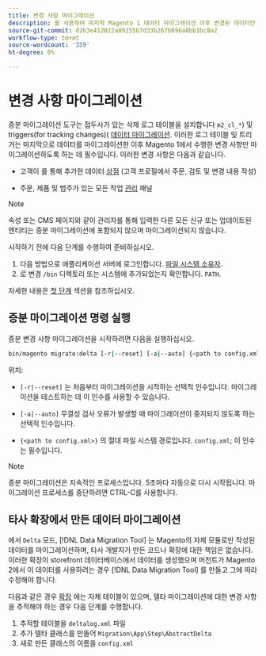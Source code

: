 ```yaml
---
title: 변경 사항 마이그레이션
description: 를 사용하여 마지막 Magento 1 데이터 마이그레이션 이후 변경된 데이터만 마이그레이션하는 방법을 알아봅니다. [!DNL Data Migration Tool].
source-git-commit: d263e412022a89255b7d33b267b696a8bb1bc8a2
workflow-type: tm+mt
source-wordcount: '359'
ht-degree: 0%

---
```



# 변경 사항 마이그레이션

증분 마이그레이션 도구는 접두사가 있는 삭제 로그 테이블을 설치합니다 `m2_cl_*`) 및 triggers(for tracking changes)( [데이터 마이그레이션](data.md). 이러한 로그 테이블 및 트리거는 마지막으로 데이터를 마이그레이션한 이후 Magento 1에서 수행한 변경 사항만 마이그레이션하도록 하는 데 필수입니다. 이러한 변경 사항은 다음과 같습니다.

* 고객이 를 통해 추가한 데이터 [상점](https://glossary.magento.com/storefront) (고객 프로필에서 주문, 검토 및 변경 내용 작성)

* 주문, 제품 및 범주가 있는 모든 작업 [관리](https://glossary.magento.com/magento-admin) 패널

>[!NOTE]
>
>속성 또는 CMS 페이지와 같이 관리자를 통해 입력한 다른 모든 신규 또는 업데이트된 엔티티는 증분 마이그레이션에 포함되지 않으며 마이그레이션되지 않습니다.


시작하기 전에 다음 단계를 수행하여 준비하십시오.

1. 다음 방법으로 애플리케이션 서버에 로그인합니다. [파일 시스템 소유자](../../../installation/prerequisites/file-system/overview.md).
1. 로 변경 `/bin` 디렉토리 또는 시스템에 추가되었는지 확인합니다. `PATH`.

자세한 내용은 [첫 단계](overview.md#first-steps) 섹션을 참조하십시오.

## 증분 마이그레이션 명령 실행

증분 변경 사항 마이그레이션을 시작하려면 다음을 실행하십시오.

```bash
bin/magento migrate:delta [-r|--reset] [-a|--auto] {<path to config.xml>}
```

위치:

* `[-r|--reset]` 는 처음부터 마이그레이션을 시작하는 선택적 인수입니다. 마이그레이션을 테스트하는 데 이 인수를 사용할 수 있습니다.

* `[-a|--auto]` 무결성 검사 오류가 발생할 때 마이그레이션이 중지되지 않도록 하는 선택적 인수입니다.

* `{<path to config.xml>}` 의 절대 파일 시스템 경로입니다. `config.xml`; 이 인수는 필수입니다.

>[!NOTE]
>
>증분 마이그레이션은 지속적인 프로세스입니다. 5초마다 자동으로 다시 시작됩니다. 마이그레이션 프로세스를 중단하려면 CTRL-C를 사용합니다.


## 타사 확장에서 만든 데이터 마이그레이션

에서 `Delta` 모드, [!DNL Data Migration Tool] 는 Magento의 자체 모듈로만 작성된 데이터를 마이그레이션하며, 타사 개발자가 만든 코드나 확장에 대한 책임은 없습니다. 이러한 확장이 storefront 데이터베이스에서 데이터를 생성했으며 머천트가 Magento 2에서 이 데이터를 사용하려는 경우 [!DNL Data Migration Tool] 를 만들고 그에 따라 수정해야 합니다.

다음과 같은 경우 [확장](https://glossary.magento.com/extension) 에는 자체 테이블이 있으며, 델타 마이그레이션에 대한 변경 사항을 추적해야 하는 경우 다음 단계를 수행합니다.

1. 추적할 테이블을 `deltalog.xml` 파일
1. 추가 델타 클래스를 만들어 `Migration\App\Step\AbstractDelta`
1. 새로 만든 클래스의 이름을 `config.xml`
